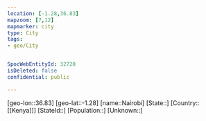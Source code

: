 ```yaml
---
location: [-1.28,36.83]
mapzoom: [7,12] 
mapmarker: city 
type: City
tags:
- geo/City


SpocWebEntityId: 32720
isDeleted: false
confidential: public

---
```

[geo-lon::36.83]
[geo-lat::-1.28]
[name::Nairobi]
[State::]
[Country::[[Kenya]]]
[StateId::]
[Population::]
[Unknown::]

